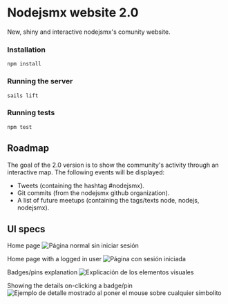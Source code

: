 ﻿Nodejsmx website 2.0
======================
New, shiny and interactive nodejsmx's comunity website.

### Installation

```
npm install
```

### Running the server

```
sails lift
```

### Running tests

```
npm test
```

Roadmap
----------
The goal of the 2.0 version is to show the community's activity through an interactive map. The following events will be displayed:

- Tweets (containing the hashtag #nodejsmx).
- Git commits (from the nodejsmx github organization).
- A list of future meetups (containing the tags/texts node, nodejs, nodejsmx). 


UI specs
--------
Home page
![Página normal sin iniciar sesión](https://i.imgur.com/AkKplqc.jpg)

Home page with a logged in user
![Página con sesión iniciada](https://i.imgur.com/uBP61XA.jpg)

Badges/pins explanation
![Explicación de los elementos visuales](https://i.imgur.com/nSFgsMx.jpg)

Showing the details on-clicking a badge/pin
![Ejemplo de detalle mostrado al poner el mouse sobre cualquier simbolito](https://i.imgur.com/RjNKs42.jpg)
